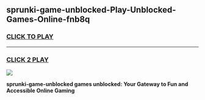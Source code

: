 
## sprunki-game-unblocked-Play-Unblocked-Games-Online-fnb8q
<h3>
<a href="https://premium76.site?title=sprunki-game-unblocked&ref=24A">CLICK TO PLAY</a></h3>
<hr>

<h3>
<a href="https://premium76.site?title=sprunki-game-unblocked&ref=24A">CLICK 2 PLAY</a>
  
</h3>

<a href="https://premium76.site?title=sprunki-game-unblocked&ref=24A"><img src="https://clearcache.store/games.png"></a>


**sprunki-game-unblocked games unblocked: Your Gateway to Fun and Accessible Online Gaming**
